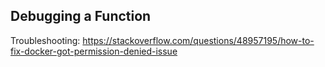 ## Debugging a Function


Troubleshooting:
https://stackoverflow.com/questions/48957195/how-to-fix-docker-got-permission-denied-issue
